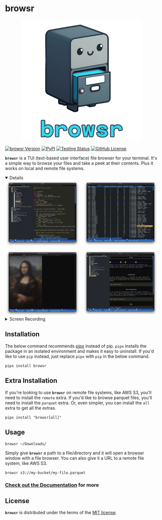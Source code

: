 # browsr

<div align="center" href="https://github.com/juftin/browsr">
    <a href="https://github.com/juftin/browsr">
      <img src=https://raw.githubusercontent.com/juftin/browsr/main/docs/_static/browsr.png
        width="400" alt="browsr">
    </a>
</div>

[![browsr Version](https://img.shields.io/pypi/v/browsr?color=blue&label=browsr)](https://github.com/juftin/browsr)
[![PyPI](https://img.shields.io/pypi/pyversions/browsr)](https://pypi.python.org/pypi/browsr/)
[![Testing Status](https://github.com/juftin/browsr/actions/workflows/tests.yaml/badge.svg?branch=main)](https://github.com/juftin/browsr/actions/workflows/tests.yaml?query=branch%3Amain)
[![GitHub License](https://img.shields.io/github/license/juftin/browsr?color=blue&label=License)](https://github.com/juftin/browsr/blob/main/LICENSE)

**`browsr`** is a TUI (text-based user interface) file browser for your terminal.
It's a simple way to browse your files and take a peek at their contents. Plus it
works on local and remote file systems.

<details open></summary></summary>

<body>
<div style="display: grid; grid-template-columns: repeat(2, 1fr); grid-gap: 10px;">
    <img src="https://raw.githubusercontent.com/juftin/browsr/main/docs/_static/screenshot_utils.png" alt="Image 1">
    <img src="https://raw.githubusercontent.com/juftin/browsr/main/docs/_static/screenshot_datatable.png" alt="Image 2">
    <img src="https://raw.githubusercontent.com/juftin/browsr/main/docs/_static/screenshot_mona_lisa.png" alt="Image 3">
    <img src="https://raw.githubusercontent.com/juftin/browsr/main/docs/_static/screenshot_markdown.png" alt="Image 4">
</div>
</body>

</details>

<details>
<summary>Screen Recording</summary>
<video controls>
  <source src="https://user-images.githubusercontent.com/49741340/238535232-459847af-a15c-4d9b-91ac-fab9958bc74f.mp4" type="video/mp4">
  Your browser does not support the video tag.
</video>
</details>

## Installation

The below command recommends [pipx](https://pypa.github.io/pipx/) instead of pip. `pipx` installs the package in
an isolated environment and makes it easy to uninstall. If you'd like to use `pip` instead, just replace `pipx`
with `pip` in the below command.

```shell
pipx install browsr
```

## Extra Installation

If you're looking to use **`browsr`** on remote file systems, like AWS S3, you'll need to install the `remote` extra.
If you'd like to browse parquet files, you'll need to install the `parquet` extra. Or, even simpler,
you can install the `all` extra to get all the extras.

```shell
pipx install "browsr[all]"
```

## Usage

```shell
browsr ~/Downloads/
```

Simply give **`browsr`** a path to a file/directory and it will open a browser window
with a file browser. You can also give it a URL to a remote file system, like AWS S3.

```shell
browsr s3://my-bucket/my-file.parquet
```

### [Check out the Documentation](https://juftin.com/browsr/) for more

## License

**`browsr`** is distributed under the terms of the [MIT license](LICENSE).
